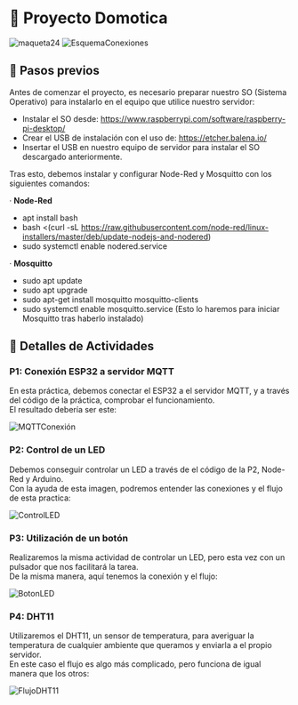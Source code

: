 # 🤖 Proyecto Domotica

![maqueta24](https://github.com/SiploxT/Domotica/assets/102182731/b27580cb-5b0d-42b8-b559-d7470549808e)
![EsquemaConexiones](https://github.com/SiploxT/Domotica/assets/102182731/25af7997-1ed0-4c55-837d-d99303888cc0)


## 📄 Pasos previos

Antes de comenzar el proyecto, es necesario preparar nuestro SO (Sistema Operativo) para instalarlo en el equipo que utilice nuestro servidor:

- Instalar el SO desde: https://www.raspberrypi.com/software/raspberry-pi-desktop/
- Crear el USB de instalación con el uso de: https://etcher.balena.io/
- Insertar el USB en nuestro equipo de servidor para instalar el SO descargado anteriormente.

Tras esto, debemos instalar y configurar Node-Red y Mosquitto con los siguientes comandos:

· **Node-Red**
- apt install bash
- bash <(curl -sL https://raw.githubusercontent.com/node-red/linux-installers/master/deb/update-nodejs-and-nodered)
- sudo systemctl enable nodered.service

· **Mosquitto**
- sudo apt update
- sudo apt upgrade
- sudo apt-get install mosquitto mosquitto-clients
- sudo systemctl enable mosquitto.service (Esto lo haremos para iniciar Mosquitto tras haberlo instalado)

## 📄 Detalles de Actividades

### P1: Conexión ESP32 a servidor MQTT

En esta práctica, debemos conectar el ESP32 a el servidor MQTT, y a través del código de la práctica, comprobar el funcionamiento.<br/>
El resultado debería ser este:

![MQTTConexión](https://github.com/SiploxT/Domotica/assets/102182731/e75a2a01-2a71-4465-959c-adeadcf73bfe)

### P2: Control de un LED

Debemos conseguir controlar un LED a través de el código de la P2, Node-Red y Arduino.<br/>
Con la ayuda de esta imagen, podremos entender las conexiones y el flujo de esta practica:

![ControlLED](https://github.com/SiploxT/Domotica/assets/102182731/e4bafb8e-3cb9-4876-9fbc-59138fd37191)

### P3: Utilización de un botón

Realizaremos la misma actividad de controlar un LED, pero esta vez con un pulsador que nos facilitará la tarea.<br/>
De la misma manera, aquí tenemos la conexión y el flujo:

![BotonLED](https://github.com/SiploxT/Domotica/assets/102182731/241f65c8-5880-4ba1-be6a-ea57fd4031e5)

### P4: DHT11

Utilizaremos el DHT11, un sensor de temperatura, para averiguar la temperatura de cualquier ambiente que queramos y enviarla a el propio servidor.<br/>
En este caso el flujo es algo más complicado, pero funciona de igual manera que los otros:

![FlujoDHT11](https://github.com/SiploxT/Domotica/assets/102182731/d393ca55-e386-4b07-8360-3d20610bd289)
